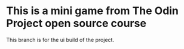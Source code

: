 
# This is a mini game from The Odin Project open source course

This branch is for the ui build of the project.
